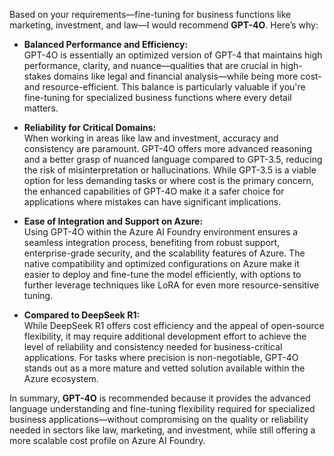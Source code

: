 Based on your requirements—fine-tuning for business functions like marketing, investment, and law—I would recommend **GPT-4O**. Here’s why:

- **Balanced Performance and Efficiency:**  
  GPT-4O is essentially an optimized version of GPT-4 that maintains high performance, clarity, and nuance—qualities that are crucial in high-stakes domains like legal and financial analysis—while being more cost- and resource-efficient. This balance is particularly valuable if you're fine-tuning for specialized business functions where every detail matters.

- **Reliability for Critical Domains:**  
  When working in areas like law and investment, accuracy and consistency are paramount. GPT-4O offers more advanced reasoning and a better grasp of nuanced language compared to GPT-3.5, reducing the risk of misinterpretation or hallucinations. While GPT-3.5 is a viable option for less demanding tasks or where cost is the primary concern, the enhanced capabilities of GPT-4O make it a safer choice for applications where mistakes can have significant implications.

- **Ease of Integration and Support on Azure:**  
  Using GPT-4O within the Azure AI Foundry environment ensures a seamless integration process, benefiting from robust support, enterprise-grade security, and the scalability features of Azure. The native compatibility and optimized configurations on Azure make it easier to deploy and fine-tune the model efficiently, with options to further leverage techniques like LoRA for even more resource-sensitive tuning.

- **Compared to DeepSeek R1:**  
  While DeepSeek R1 offers cost efficiency and the appeal of open-source flexibility, it may require additional development effort to achieve the level of reliability and consistency needed for business-critical applications. For tasks where precision is non-negotiable, GPT-4O stands out as a more mature and vetted solution available within the Azure ecosystem.

In summary, **GPT-4O** is recommended because it provides the advanced language understanding and fine-tuning flexibility required for specialized business applications—without compromising on the quality or reliability needed in sectors like law, marketing, and investment, while still offering a more scalable cost profile on Azure AI Foundry. 